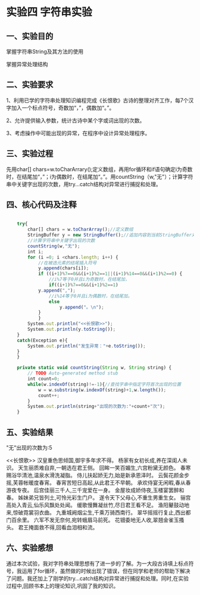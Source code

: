 # 实验四 字符串实验
## 一、实验目的
 掌握字符串String及其方法的使用

 掌握异常处理结构
## 二、实验要求
1、利用已学的字符串处理知识编程完成《长恨歌》古诗的整理对齐工作，每7个汉字加入一个标点符号，奇数加“，”，偶数加“。”。

2、允许提供输入参数，统计古诗中某个字或词出现的次数。

3、考虑操作中可能出现的异常，在程序中设计异常处理程序。
## 三、实验过程
先用char[] chars=w.toCharArrary();定义数组，再用for循环和if语句确定i为奇数时，在结尾加“，”；i为偶数时，在结尾加“。”。用countString（w,"无"）；计算字符串中关键字出现的次数，用try...catch结构对异常进行捕捉和处理。
## 四、核心代码及注释
```javascript

	try{
		char[] chars = w.toCharArray();//定义数组
		StringBuffer y = new StringBuffer();//追加内容到当前StringBuffer对象的末尾
		//计算字符串中关键字出现的次数
		countString(w,"无");
		int i;
		for (i =0; i <chars.length; i++) {
			//在被选元素的结尾插入符号
			y.append(chars[i]);
			if ((i+1)%7==0&&(i+1)%2==1||(i+1)%14==0&&(i+1)%2==0) {
				//i%7等于0并且i为奇数时，在结尾加，
				if((i+1)%7==0&&(i+1)%2==1)
			y.append(",");	
				//i%14等于0并且i为偶数时，在结尾加。
				else
					y.append("。\n");
			}
			}
		System.out.println("<<长恨歌>>");
		System.out.println(y.toString());
	}
	catch(Exception e){
		System.out.println("发生异常："+e.toString());
	}	
	}
```
```javascript
	private static void countString(String w, String string) {
		// TODO Auto-generated method stub
		int count=0;
		while(w.indexOf(string)!=-1){//查找字串中指定字符首次出现的位置
			w = w.substring(w.indexOf(string)+1,w.length());    
            count++;
		}
		System.out.println(string+"出现的次数为:"+count+"次");
	}
```
## 五、实验结果
 "无"出现的次数为:5

<<长恨歌>>
汉皇重色思倾国,御宇多年求不得。
杨家有女初长成,养在深闺人未识。
天生丽质难自弃,一朝选在君王侧。
回眸一笑百媚生,六宫粉黛无颜色。
春寒赐浴华清池,温泉水滑洗凝脂。
侍儿扶起娇无力,始是新承恩泽时。
云鬓花颜金步摇,芙蓉帐暖度春宵。
春宵苦短日高起,从此君王不早朝。
承欢侍宴无闲暇,春从春游夜专夜。
后宫佳丽三千人,三千宠爱在一身。
金屋妆成娇侍夜,玉楼宴罢醉和春。
姊妹弟兄皆列土,可怜光彩生门户。
遂令天下父母心,不重生男重生女。
骊宫高处入青云,仙乐风飘处处闻。
缓歌慢舞凝丝竹,尽日君王看不足。
渔阳鼙鼓动地来,惊破霓裳羽衣曲。
九重城阙烟尘生,千乘万骑西南行。
翠华摇摇行复止,西出都门百余里。
六军不发无奈何,宛转蛾眉马前死。
花钿委地无人收,翠翘金雀玉搔头。
君王掩面救不得,回看血泪相和流。	
## 六、实验感想
 通过本次试验，我对字符串处理思想有了进一步的了解。为一大段古诗填上标点符号，我运用了for循环，虽然做的时候出现了错误，但在同学和老师的帮助下解决了问题。我还加上了刚学的try...catch结构对异常进行捕捉和处理。同时,在实验过程中,回顾书本上的理论知识,巩固了我的知识。	
